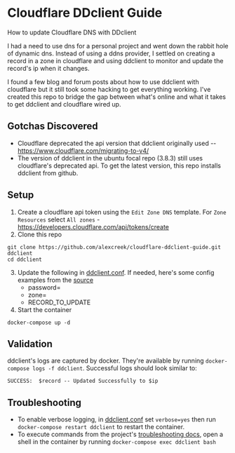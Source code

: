 # Cloudflare DDclient Guide
How to update Cloudflare DNS with DDclient

I had a need to use dns for a personal project and went down the rabbit hole of dynamic dns.  Instead of using a ddns provider, I settled on creating a record in a zone in cloudflare and using ddclient to monitor and update the record's ip when it changes.

I found a few blog and forum posts about how to use ddclient with cloudflare but it still took some hacking to get everything working. I've created this repo to bridge the gap between what's online and what it takes to get ddclient and cloudflare wired up.

## Gotchas Discovered
- Cloudflare deprecated the api version that ddclient originally used -- https://www.cloudflare.com/migrating-to-v4/
- The version of ddclient in the ubuntu focal repo (3.8.3) still uses cloudflare's deprecated api.  To get the latest version, this repo installs ddclient from github.

## Setup

1. Create a cloudflare api token using the `Edit Zone DNS` template.  For `Zone Resources` select `All zones` - https://developers.cloudflare.com/api/tokens/create
2. Clone this repo
```
git clone https://github.com/alexcreek/cloudflare-ddclient-guide.git ddclient
cd ddclient
```
3. Update the following in [ddclient.conf](/ddclient.conf). If needed, here's some config examples from the [source](https://github.com/ddclient/ddclient/blob/develop/ddclient.in#L5489-L5516)
    - password=
    - zone=
    - RECORD_TO_UPDATE
4. Start the container 
```
docker-compose up -d
```

## Validation
ddclient's logs are captured by docker. They're available by running `docker-compose logs -f ddclient`.  Successful logs should look similar to:
```
SUCCESS:  $record -- Updated Successfully to $ip
```

## Troubleshooting
- To enable verbose logging, in [ddclient.conf](/ddclient.conf) set `verbose=yes` then run `docker-compose restart ddclient` to restart the container.
- To execute commands from the project's [troubleshooting docs](https://github.com/ddclient/ddclient#troubleshooting), open a shell in the container by running `docker-compose exec ddclient bash`
